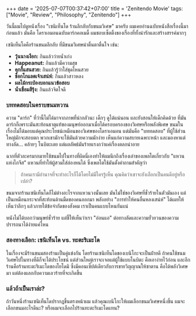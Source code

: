 +++
date = '2025-07-07T00:37:42+07:00'
title = 'Zenitendo Movie'
tags: ["Movie", "Review", "Philosophy", "Zenitendo"]
+++

วันนี้ผมไปดูหนังเรื่อง "เซนิเท็นโด ร้านลึกลับกับขนมวิเศษ" มาครับ ผมเคยอ่านฉบับหนังสือเรื่องนี้มาก่อนแล้ว มันคือ โดราเอมอนฉบับดาร์กคอเมดี้ ผมชอบเซ็ตติ้งของเรื่องที่ทั้งน่ารักและสร้างสรรค์มากๆ

เซนิเท็นโดคือร้านขนมลึกลับ ที่มีขนมวิเศษน่าตื่นตาตื่นใจ เช่น:

* **วุ้นนางเงือก:** กินแล้วว่ายน้ำเก่ง
* **Happeanut:** กินแล้วมีความสุข
* **คุกกี้แสนสวย:** กินแล้วรู้ว่าใส่ชุดไหนสวย
* **ช็อกโกแลตเจ้าเสน่ห์:** กินแล้วสาวหลง
* **ผลไม้กระป๋องบอกแนวข้อสอบ**
* **น้ำเชื่อมสีรุ้ง:** กินแล้วจิตใจดี

### บททดสอบในคราบขนมหวาน

ความ "ดาร์ก" ที่ว่านี้ไม่ได้มาจากภาพที่น่ากลัวนะ เด็กๆ ดูได้แน่นอน และยังสอนให้เด็กคิดด้วย ที่มันดาร์กก็เพราะมันสะท้อนธาตุแท้ของมนุษย์ออกมาเมื่อได้ครอบครองของวิเศษหรือพลังพิเศษ ขนมในเรื่องไม่ได้มอบแต่คุณประโยชน์เหมือนของวิเศษของโดราเอมอน แต่มันคือ "บททดสอบ" ที่ผู้ใช้ส่วนใหญ่มักจะสอบตก พวกเขามักจะใช้มันด้วยความมักง่าย เห็นแก่ความสบายเฉพาะหน้า และมองหาแต่ทางลัด... คล้ายๆ โนบิตะเลย แต่ผลลัพธ์มันร้ายแรงกว่าแค่เรื่องตลกน่าอาย

ฉากที่ตัวละครมากมายใช้ขนมไปในทางที่ผิดนี่เองทำให้ผมนึกถึงเรื่องเล่าของเพลโตเกี่ยวกับ "แหวนแห่งไกจีส" แหวนที่ทำให้ผู้สวมใส่ล่องหนได้ ซึ่งเพลโตใช้มันตั้งคำถามสำคัญว่า

> ถ้าคนเรามีอำนาจที่จะทำอะไรก็ได้โดยไม่มีใครรู้เห็น คุณคิดว่าเขาจะยังเลือกเป็นคนดีอยู่หรือเปล่า?

ขนมจากร้านเซนิเท็นโดก็ไม่ต่างอะไรจากแหวนวงนั้นเลย มันไม่ใช่ของวิเศษที่ชั่วร้ายในตัวมันเอง แต่เป็นเหมือนกระจกที่สะท้อนด้านมืดของคนออกมา พลังอย่าง "การทำให้คนอื่นหลงเสน่ห์" ได้เผยให้เห็นว่าลึกๆ แล้วภายใต้ข้อจำกัดของสังคม เราเป็นคนแบบไหนกันแน่

หนังไม่ได้บอกว่ามนุษย์ชั่วร้าย แต่ชี้ให้เห็นว่าเรา "อ่อนแอ" ต่อทางลัดและความยั่วยวนของความปรารถนาได้ง่ายแค่ไหน

### สองทางเลือก: เซนิเท็นโด vs. ทะตะริเมะโด

ในเรื่องจะมีร้านขนมสองร้านเป็นคู่แข่งกัน โดยร้านเซนิเท็นโดของเบนิโกะจะเป็นฝ่ายดี ถ้าคนใช้ขนมวิเศษไปในทางที่ดีก็จะได้ประโยชน์ แต่ส่วนใหญ่เราจะเจอแต่ผู้ใช้แบบโนบิตะ คือเอาง่ายไว้ก่อน และอีกร้านคือร้านทะตะริเมะโดของโยโดมิ ซึ่งมีคอนเซ็ปต์เดียวกับการขายวิญญาณให้ซาตาน คือได้พลังวิเศษมา แต่ต้องแลกกับความเลวร้ายที่จะเกิดขึ้น

### แล้วถ้าเป็นเราล่ะ?

ถ้าวันหนึ่งร้านเซนิเท็นโดปรากฏขึ้นตรงหน้าผม แล้วคุณเบนิโกะให้ผมเลือกขนมวิเศษหนึ่งชิ้น ผมจะเลือกขนมอะไรดีนะ? หรือผมจะเลือกไปร้านทะตะริเมะโดแทน?